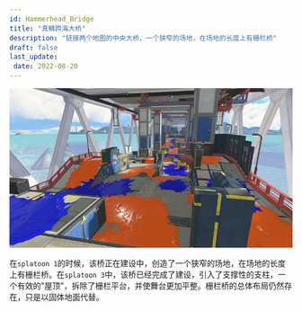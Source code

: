```yaml
---
id: Hammerhead_Bridge
title: "真鲭跨海大桥"
description: "链接两个地图的中央大桥，一个狭窄的场地，在场地的长度上有栅栏桥"
draft: false
last_update:  
 date: 2022-08-20
---
```


![真鲭跨海大桥](./images/HammerheadBridgeIcon.jpeg)


在`splatoon 1`的时候，该桥正在建设中，创造了一个狭窄的场地，在场地的长度上有栅栏桥。在`splatoon 3`中，该桥已经完成了建设，引入了支撑性的支柱，一个有效的"屋顶"，拆除了栅栏平台，并使舞台更加平整。栅栏桥的总体布局仍然存在，只是以固体地面代替。